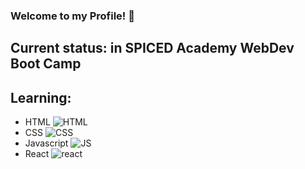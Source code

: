 ### Welcome to my Profile! 👋

## Current status: in SPICED Academy WebDev Boot Camp

## Learning:
 - HTML ![HTML](https://static.vecteezy.com/system/resources/thumbnails/001/416/705/small_2x/html5-emblem-orange-shield-and-white-text-vector.jpg)
 - CSS ![CSS](https://upload.wikimedia.org/wikipedia/commons/thumb/d/d5/CSS3_logo_and_wordmark.svg/544px-CSS3_logo_and_wordmark.svg.png)
 - Javascript ![JS](https://upload.wikimedia.org/wikipedia/commons/thumb/6/6a/JavaScript-logo.png/768px-JavaScript-logo.png)
 - React ![react](https://upload.wikimedia.org/wikipedia/commons/thumb/3/30/React_Logo_SVG.svg/180px-React_Logo_SVG.svg.png)

<!--
**FlorLutz/FlorLutz** is a ✨ _special_ ✨ repository because its `README.md` (this file) appears on your GitHub profile.

Here are some ideas to get you started:

- 🔭 I’m currently working on ...
- 🌱 I’m currently learning ...
- 👯 I’m looking to collaborate on ...
- 🤔 I’m looking for help with ...
- 💬 Ask me about ...
- 📫 How to reach me: ...
- 😄 Pronouns: ...
- ⚡ Fun fact: ...
-->
